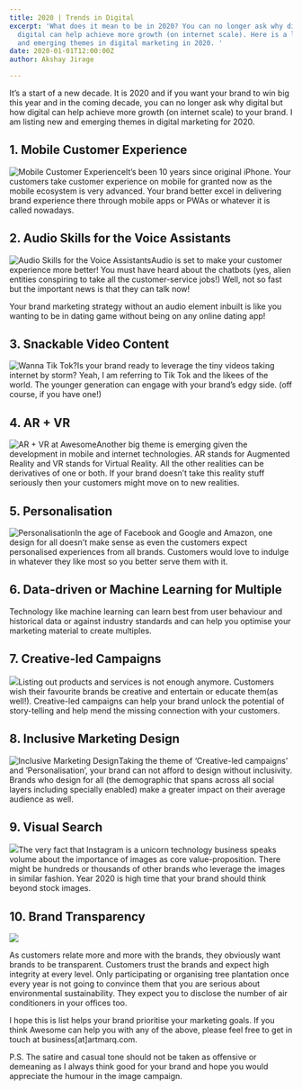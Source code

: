 ```yaml
---
title: 2020 | Trends in Digital
excerpt: 'What does it mean to be in 2020? You can no longer ask why digital but how
  digital can help achieve more growth (on internet scale). Here is a list of new
  and emerging themes in digital marketing in 2020. '
date: 2020-01-01T12:00:00Z
author: Akshay Jirage

---
```

It’s a start of a new decade. It is 2020 and if you want your brand to win big this year and in the coming decade, you can no longer ask why digital but how digital can help achieve more growth (on internet scale) to your brand. I am listing new and emerging themes in digital marketing for 2020.

## 1. Mobile Customer Experience

![Mobile Customer Experience](/uploads/mobile-experience.png "Experience on mobile is key for brands in 2020")It’s been 10 years since original iPhone. Your customers take customer experience on mobile for granted now as the mobile ecosystem is very advanced. Your brand better excel in delivering brand experience there through mobile apps or PWAs or whatever it is called nowadays.

## 2. Audio Skills for the Voice Assistants

![Audio Skills for the Voice Assistants](/uploads/voice-assistants.png "Audio assistants are here to stay")Audio is set to make your customer experience more better! You must have heard about the chatbots (yes, alien entities conspiring to take all the customer-service jobs!) Well, not so fast but the important news is that they can talk now!

Your brand marketing strategy without an audio element inbuilt is like you wanting to be in dating game without being on any online dating app!

## 3. Snackable Video Content

![Wanna Tik Tok?](/uploads/snack-video.png "Snackable Video")Is your brand ready to leverage the tiny videos taking internet by storm? Yeah, I am referring to Tik Tok and the likees of the world. The younger generation can engage with your brand’s edgy side. (off course, if you have one!)

## 4. AR + VR

![AR + VR at Awesome](/uploads/ARVR.png "AR + VR")Another big theme is emerging given the development in mobile and internet technologies. AR stands for Augmented Reality and VR stands for Virtual Reality. All the other realities can be derivatives of one or both. If your brand doesn’t take this reality stuff seriously then your customers might move on to new realities.

## 5. Personalisation

![Personalisation](/uploads/personalisation.png "Show me Cats")In the age of Facebook and Google and Amazon, one design for all doesn’t make sense as even the customers expect personalised experiences from all brands. Customers would love to indulge in whatever they like most so you better serve them with it.

## 6. Data-driven or Machine Learning for Multiple


Technology like machine learning can learn best from user behaviour and historical data or against industry standards and can help you optimise your marketing material to create multiples.

## 7. Creative-led Campaigns

![](/uploads/creative-led.png)Listing out products and services is not enough anymore. Customers wish their favourite brands be creative and entertain or educate them(as well!). Creative-led campaigns can help your brand unlock the potential of story-telling and help mend the missing connection with your customers.

## 8. Inclusive Marketing Design

![Inclusive Marketing Design](/uploads/party-for-all.png "Party for all means Inclusive Marketing Design")Taking the theme of ‘Creative-led campaigns’ and ‘Personalisation’, your brand can not afford to design without inclusivity. Brands who design for all (the demographic that spans across all social layers including specially enabled) make a greater impact on their average audience as well.

## 9. Visual Search

![](/uploads/image-search.png)The very fact that Instagram is a unicorn technology business speaks volume about the importance of images as core value-proposition. There might be hundreds or thousands of other brands who leverage the images in similar fashion. Year 2020 is high time that your brand should think beyond stock images.

## 10. Brand Transparency

![](/uploads/brand-transperancy.png)

As customers relate more and more with the brands, they obviously want brands to be transparent. Customers trust the brands and expect high integrity at every level. Only participating or organising tree plantation once every year is not going to convince them that you are serious about environmental sustainability. They expect you to disclose the number of air conditioners in your offices too.

I hope this is list helps your brand prioritise your marketing goals. If you think Awesome can help you with any of the above, please feel free to get in touch at business\[at\]artmarq.com.

P.S. The satire and casual tone should not be taken as offensive or demeaning as I always think good for your brand and hope you would appreciate the humour in the image campaign.